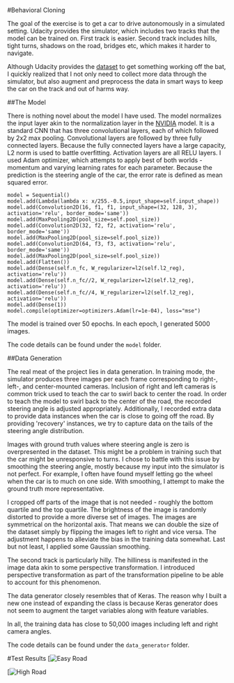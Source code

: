 #Behavioral Cloning

The goal of the exercise is to get a car to drive autonomously in a simulated setting. Udacity provides the simulator, which includes two tracks that the model can be trained on. First track is easier. Second track includes hills, tight turns, shadows on the road, bridges etc, which makes it harder to navigate.

Although Udacity provides the [dataset](https://d17h27t6h515a5.cloudfront.net/topher/2016/December/584f6edd_data/data.zip) to get something working off the bat, I quickly realized that I not only need to collect more data through the simulator, but also augment and preprocess the data in smart ways to keep the car on the track and out of harms way.


##The Model

There is nothing novel about the model I have used. The model normalizes the input layer akin to the normalization layer in the [NVIDIA](https://arxiv.org/abs/1604.07316) model. It is a standard CNN that has three convolutional layers, each of which followed by 2x2 max pooling. Convolutional layers are followed by three fully connected layers. Because the fully connected layers have a large capacity, L2 norm is used to battle overfitting. Activation layers are all RELU layers. I used Adam optimizer, which attempts to apply best of both worlds - momentum and varying learning rates for each parameter. Because the prediction is the steering angle of the car, the error rate is defined as mean squared error.

```
model = Sequential()
model.add(Lambda(lambda x: x/255.-0.5,input_shape=self.input_shape))
model.add(Convolution2D(16, f1, f1, input_shape=(32, 128, 3), activation='relu', border_mode='same'))
model.add(MaxPooling2D(pool_size=self.pool_size))
model.add(Convolution2D(32, f2, f2, activation='relu', border_mode='same'))
model.add(MaxPooling2D(pool_size=self.pool_size))
model.add(Convolution2D(64, f3, f3, activation='relu', border_mode='same'))
model.add(MaxPooling2D(pool_size=self.pool_size))
model.add(Flatten())
model.add(Dense(self.n_fc, W_regularizer=l2(self.l2_reg), activation='relu'))
model.add(Dense(self.n_fc//2, W_regularizer=l2(self.l2_reg), activation='relu'))
model.add(Dense(self.n_fc//4, W_regularizer=l2(self.l2_reg), activation='relu'))
model.add(Dense(1))
model.compile(optimizer=optimizers.Adam(lr=1e-04), loss="mse")
```

The model is trained over 50 epochs. In each epoch, I generated 5000 images.

The code details can be found under the `model` folder.

##Data Generation

The real meat of the project lies in data generation. In training mode, the simulator produces three images per each frame corresponding to right-, left-, and center-mounted cameras. Inclusion of right and left cameras is common trick used to teach the car to swirl back to center the road. In order to teach the model to swirl back to the center of the road, the recorded steering angle is adjusted appropriately. Additionally, I recorded extra data to provide data instances when the car is close to going off the road. By providing 'recovery' instances, we try to capture data on the tails of the steering angle distribution.

Images with ground truth values where steering angle is zero is overpresented in the dataset. This might be a problem in training such that the car might be unresponsive to turns. I chose to battle with this issue by smoothing the steering angle, mostly because my input into the simulator is not perfect. For example, I often have found myself letting go the wheel when the car is to much on one side. With smoothing, I attempt to make the ground truth more representative.

I cropped off parts of the image that is not needed - roughly the bottom quartile and the top quartile. The brightness of the image is randomly distorted to provide a more diverse set of images. The images are symmetrical on the horizontal axis. That means we can double the size of the dataset simply by flipping the images left to right and vice versa. The adjustment happens to alleviate the bias in the training data somewhat. Last but not least, I applied some Gaussian smoothing.

The second track is particularly hilly. The hilliness is manifested in the image data akin to some perspective transformation. I introduced perspective transformation as part of the transformation pipeline to be able to account for this phenomenon.

The data generator closely resembles that of Keras. The reason why I built a new one instead of expanding the class is because Keras generator does not seem to augment the target variables along with feature variables.

In all, the training data has close to 50,000 images including left and right camera angles.

The code details can be found under the `data_generator` folder.


#Test Results
[![Easy Road]()

[![High Road]()
